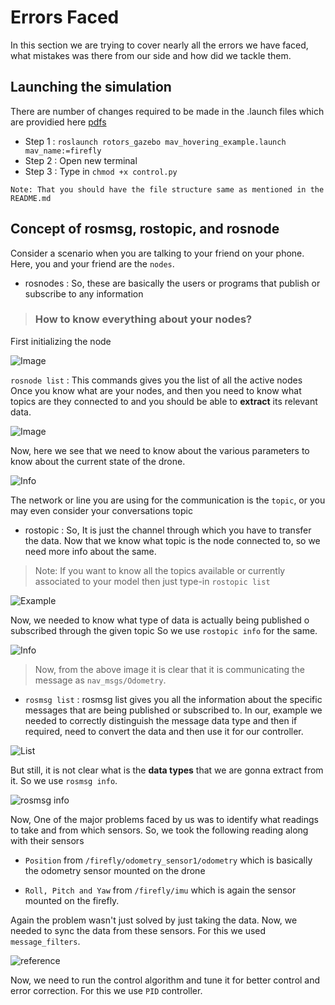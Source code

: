 # Errors Faced
In this section we are trying to cover nearly all the errors we have faced, what mistakes was there from our side and how did we tackle them.
 
## Launching the simulation
There are number of changes required to be made in the .launch files which are providied here [pdfs]((ResourcesandResearchpapers)/Rotors_Sim.pdf)

* Step 1 : `roslaunch rotors_gazebo mav_hovering_example.launch mav_name:=firefly`
* Step 2 : Open new terminal 
* Step 3 : Type in `chmod +x control.py`

 `Note: That you should have the file structure same as mentioned in the README.md`

## Concept of rosmsg, rostopic, and rosnode

Consider a scenario when you are talking to your friend on your phone.
Here, you and your friend are the `nodes`. 
* rosnodes : So, these are basically the users or programs that publish or subscribe to any information
> ### How to know everything about your nodes?

First initializing the node

  ![Image](Images/Takeoff.png "Notes")


`rosnode list` : This commands gives you the list of all the active nodes
Once you know what are your nodes, and then you need to know what topics are they connected to and you should be able to **extract** its relevant data.

  ![Image](Images/rosnode_list_2.png)


Now, here we see that we need to know about the various parameters to know about the current state of the drone.

  ![Info](Images/rosnode_info.png)

The network or line you are using for the communication is the `topic`, or you may even consider your conversations topic
* rostopic : So, It is just the channel through which you have to transfer the data.
Now that we know what topic is the node connected to, so we need more info about the same.

>Note: If you want to know all the topics available or currently associated to your model then just type-in `rostopic list`

![Example](Images/Rostopic_list.png)

Now, we needed to know what type of data is actually being published o subscribed through the given topic
So we use `rostopic info` for the same.

![Info](Images/rostopic_list.png)

>Now, from the above image it is clear that it is communicating the message as `nav_msgs/Odometry`.

* `rosmsg list` : rosmsg list gives you all the information about the specific messages that are being published or subscribed to.
In our, example we needed to correctly distinguish the message data type and then if required, need to convert the data and then use it for our controller.

![List](Images/rosmsg_list.png)

But still, it is not clear what is the __data types__ that we are gonna extract from it. So we use `rosmsg info`.

![rosmsg info](Images/rosmsg_info.png)

Now, One of the major problems faced by us was to identify what readings to take and from which sensors.
So, we took the following reading along with their sensors

* `Position` from `/firefly/odometry_sensor1/odometry` which is basically the odometry sensor mounted on the drone

* `Roll, Pitch and Yaw` from `/firefly/imu` which is again the sensor mounted on the firefly.

Again the problem wasn't just solved by just taking the data. Now, we needed to sync the data from these sensors. For this we used `message_filters`.

![reference](Images/Code.png)

Now, we need to run the control algorithm and tune it for better control and error correction. For this we use `PID` controller.